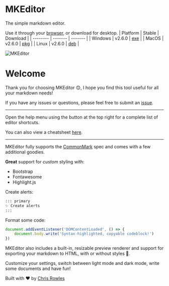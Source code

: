 # MKEditor

The simple markdown editor.

Use it through your [browser](https://mkeditoross.github.io/web/), or download for desktop.
| Platform    | Stable  | Download  |
| --------    | ------- | -------   |
| Windows     | v2.6.0  | [exe](https://github.com/mkeditorOSS/mkeditor/releases/download/v2.6.0/mkeditor-setup-v2.6.0-x86_64.zip) |
| MacOS       | v2.6.0  | [pkg](https://github.com/mkeditorOSS/mkeditor/releases/download/v2.6.0/mkeditor-setup-v2.6.0-x86_64.pkg) |
| Linux       | v2.6.0  | [deb](https://github.com/mkeditorOSS/mkeditor/releases/download/v2.6.0/mkeditor-setup-v2.6.0_amd64.deb)  |

![MKEditor](https://versyxdigital.github.io/mkeditor/demo.png)

# Welcome

Thank you for choosing MKEditor 😊, I hope you find this tool useful for all your markdown needs!

If you have any issues or questions, please feel free to submit an [issue](https://github.com/mkeditorOSS/mkeditor/issues).

---

Open the help menu using the button at the top right for a complete list of editor shortcuts.

You can also view a cheatsheet [here](https://mkeditoross.github.io/shortcuts).

---

MKEditor fully supports the [CommonMark](https://commonmark.org/) spec and comes with a few additional goodies.

**Great** support for _custom_ styling with:

- Bootstrap
- Fontawesome
- Highlight.js

Create alerts:

```md
::: primary
✨ Create alerts
:::
```

Format some code:

```javascript
document.addEventListener('DOMContentLoaded', () => {
    document.body.write('Syntax-highlighted, copyable codeblock!')
})
```

MKEditor also includes a built-in, resizable preview renderer and support for exporting your markdown to HTML, with or without styles 🚀.

Customize your settings, switch between light mode and dark mode, write some documents and have fun!

Built with ❤️ by [Chris Rowles](https://github.com/sentrychris)
